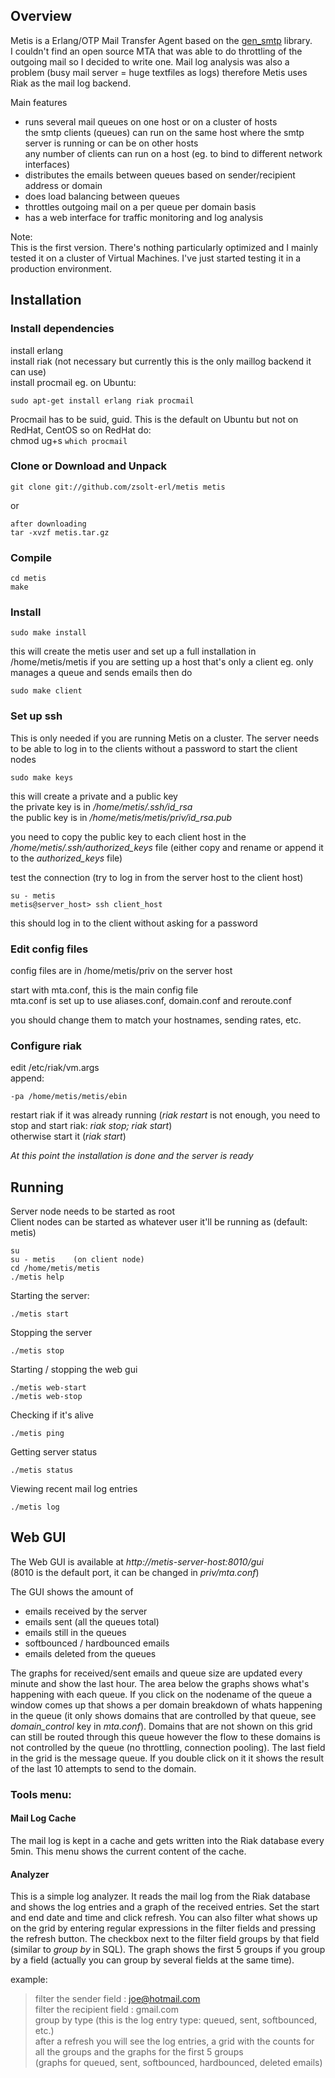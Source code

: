 Overview
--------
Metis is a Erlang/OTP Mail Transfer Agent based on the [gen_smtp][] library.  
I couldn't find an open source MTA that was able to do throttling of the outgoing mail so I decided to write one. Mail log analysis was also a problem (busy mail server = huge textfiles as logs) therefore Metis uses Riak as the mail log backend.


Main features

- runs several mail queues on one host or on a cluster of hosts  
  the smtp clients (queues) can run on the same host where the smtp server is running or can be on other hosts  
  any number of clients can run on a host (eg. to bind to different network interfaces)
- distributes the emails between queues based on sender/recipient address or domain
- does load balancing between queues
- throttles outgoing mail on a per queue per domain basis
- has a web interface for traffic monitoring and log analysis


Note:  
This is the first version. There's nothing particularly optimized and I mainly tested it on a cluster of Virtual Machines. I've just started testing it in a production environment.

Installation
------------

### Install dependencies
install erlang  
install riak  (not necessary but currently this is the only maillog backend it can use)  
install procmail
eg. on Ubuntu:

    sudo apt-get install erlang riak procmail

Procmail has to be suid, guid.
This is the default on Ubuntu but not on RedHat, CentOS so on RedHat do:  
    chmod ug+s `which procmail`  


### Clone or Download and Unpack

    git clone git://github.com/zsolt-erl/metis metis

or

    after downloading 
    tar -xvzf metis.tar.gz

### Compile
    cd metis
    make

### Install
    sudo make install

this will create the metis user and set up a full installation in /home/metis/metis
if you are setting up a host that's only a client eg. only manages a queue and sends emails
then do

    sudo make client


### Set up ssh
This is only needed if you are running Metis on a cluster.
The server needs to be able to log in to the clients without a password to start the client nodes

    sudo make keys

this will create a private and a public key  
the private key is in */home/metis/.ssh/id_rsa*  
the public key is in */home/metis/metis/priv/id_rsa.pub*

you need to copy the public key to each client host in the */home/metis/.ssh/authorized_keys* file (either copy and rename or append it to the *authorized_keys* file)

test the connection (try to log in from the server host to the client host)

    su - metis
    metis@server_host> ssh client_host

this should log in to the client without asking for a password

### Edit config files
config files are in /home/metis/priv on the server host

start with mta.conf, this is the main config file  
mta.conf is set up to use aliases.conf, domain.conf and reroute.conf

you should change them to match your hostnames, sending rates, etc.

### Configure riak
edit /etc/riak/vm.args  
append:

    -pa /home/metis/metis/ebin

restart riak if it was already running  (*riak restart* is not enough, you need to stop and start riak: *riak stop; riak start*)  
otherwise start it (*riak start*)



*At this point the installation is done and the server is ready*


Running
-------
Server node needs to be started as root  
Client nodes can be started as whatever user it'll be running as (default: metis)

    su
    su - metis    (on client node)
    cd /home/metis/metis
    ./metis help

Starting the server:

    ./metis start

Stopping the server

    ./metis stop  

Starting / stopping the web gui

    ./metis web-start
    ./metis web-stop

Checking if it's alive

    ./metis ping

Getting server status

    ./metis status

Viewing recent mail log entries

    ./metis log

Web GUI
-------

The Web GUI is available at *http://metis-server-host:8010/gui*  
(8010 is the default port, it can be changed in *priv/mta.conf*)

The GUI shows the amount of

- emails received by the server
- emails sent (all the queues total)
- emails still in the queues
- softbounced / hardbounced emails
- emails deleted from the queues

The graphs for received/sent emails and queue size are updated every minute and show the last hour.
The area below the graphs shows what's happening with each queue. If you click on the nodename of the queue 
a window comes up that shows a per domain breakdown of whats happening in the queue (it only shows domains 
that are controlled by that queue, see *domain_control* key in *mta.conf*). Domains that are not shown on this 
grid can still be routed through this queue however the flow to these domains is not controlled by the queue 
(no throttling, connection pooling). The last field in the grid is the message queue. If you double click on it 
it shows the result of the last 10 attempts to send to the domain.

### Tools menu:
#### Mail Log Cache
The mail log is kept in a cache and gets written into the Riak database every 5min.
This menu shows the current content of the cache.

#### Analyzer
This is a simple log analyzer. It reads the mail log from the Riak database and shows the log entries and 
a graph of the received entries. Set the start and end date and time and click refresh. You can also filter what shows up on the 
grid by entering regular expressions in the filter fields and pressing the refresh button. 
The checkbox next to the filter field groups by that field (similar to *group by* in SQL). The graph shows the first 5 groups 
if you group by a field (actually you can group by several fields at the same time).

example:  
>  filter the sender field    : joe@hotmail.com  
>  filter the recipient field : gmail.com  
>  group by type  (this is the log entry type: queued, sent, softbounced, etc.)  
>  after a refresh you will see the log entries, a grid with the counts for all the groups and the graphs for the first 5 groups  
>  (graphs for queued, sent, softbounced, hardbounced, deleted emails)


[gen_smtp]: http://github.com/Vagabond/gen_stmp